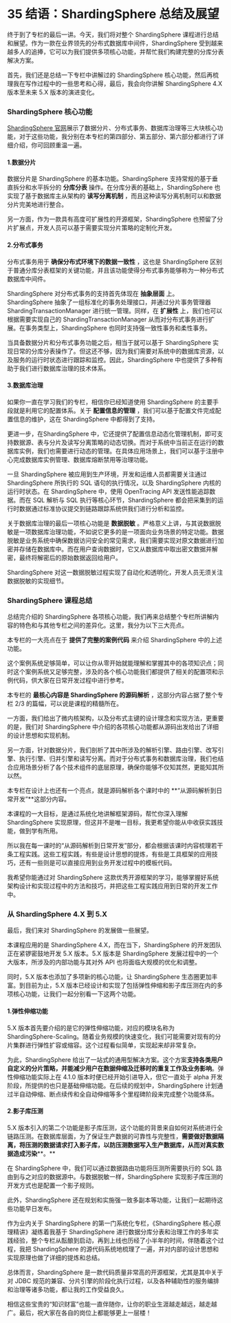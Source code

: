 35 结语：ShardingSphere 总结及展望
==========================

终于到了专栏的最后一讲。今天，我们将对整个 ShardingSphere 课程进行总结和展望。作为一款在业界领先的分布式数据库中间件，ShardingSphere 受到越来越多人的追捧，它可以为我们提供多项核心功能，并帮忙我们构建完整的分库分表解决方案。

首先，我们还是总结一下专栏中讲解过的 ShardingSphere 核心功能，然后再梳理我在写作过程中的一些思考和心得，最后，我会向你讲解 ShardingSphere 4.X 版本至未来 5.X 版本的演进变化。

### ShardingSphere 核心功能

[ShardingSphere 官网](https://shardingsphere.apache.org/index_zh.html)展示了数据分片、分布式事务、数据库治理等三大块核心功能，对于这些功能，我分别在本专栏的第四部分、第五部分、第六部分都进行了详细介绍，你可回顾重温一遍。

#### 1.数据分片

数据分片是 ShardingSphere 的基本功能。ShardingSphere 支持常规的基于垂直拆分和水平拆分的 **分库分表** 操作。在分库分表的基础上，ShardingSphere 也实现了基于数据库主从架构的 **读写分离机制** ，而且这种读写分离机制可以和数据分片完美地进行整合。

另一方面，作为一款具有高度可扩展性的开源框架，ShardingSphere 也预留了分片扩展点，开发人员可以基于需要实现分片策略的定制化开发。

#### 2.分布式事务

分布式事务用于 **确保分布式环境下的数据一致性** ，这也是 ShardingSphere 区别于普通分库分表框架的关键功能，并且该功能使得分布式事务能够称为一种分布式数据库中间件。

ShardingSphere 对分布式事务的支持首先体现在 **抽象层面** 上。ShardingSphere 抽象了一组标准化的事务处理接口，并通过分片事务管理器 ShardingTransactionManager 进行统一管理。同样，在 **扩展性** 上，我们也可以根据需要实现自己的 ShardingTransactionManager 从而对分布式事务进行扩展。在事务类型上，ShardingSphere 也同时支持强一致性事务和柔性事务。

当具备数据分片和分布式事务功能之后，相当于就可以基于 ShardingSphere 实现日常的分库分表操作了。但这还不够，因为我们需要对系统中的数据库资源，以及服务的运行时状态进行跟踪和监控。因此，ShardingSphere 中也提供了多种有助于我们进行数据库治理的技术体系。

#### 3.数据库治理

如果你一直在学习我们的专栏，相信你已经知道使用 ShardingSphere 的主要手段就是利用它的配置体系。关于 **配置信息的管理** ，我们可以基于配置文件完成配置信息的维护，这在 ShardingSphere 中都得到了支持。

更进一步，在ShardingSphere 中，它还提供了配置信息动态化管理机制，即可支持数据源、表与分片及读写分离策略的动态切换。而对于系统中当前正在运行的数据库实例，我们也需要进行动态的管理。在具体应用场景上，我们可以基于注册中心完成数据库实例管理、数据库熔断禁用等治理功能。

一旦 ShardingSphere 被应用到生产环境，开发和运维人员都需要关注通过 ShardingSphere 所执行的 SQL 语句的执行情况，以及 ShardingSphere 内核的运行时状态。在 ShardingSphere 中，使用 OpenTracing API 发送性能追踪数据。而在 SQL 解析与 SQL 执行等核心环节，ShardingSphere 都会把采集到的运行时数据通过标准协议提交到链路跟踪系统供我们进行分析和监控。

关于数据库治理的最后一项核心功能是 **数据脱敏** 。严格意义上讲，与其说数据脱敏是一项数据库治理功能，不如说它更多的是一项面向业务场景的特定功能。数据脱敏是业务系统中确保数据访问安全的常见需求，我们需要实现对原文数据进行加密并存储在数据库中。而在用户查询数据时，它又从数据库中取出密文数据并解密，最终将解密后的原始数据返回给用户。

ShardingSphere 对这一数据脱敏过程实现了自动化和透明化，开发人员无须关注数据脱敏的实现细节。

### ShardingSphere 课程总结

总结完介绍的 ShardingSphere 各项核心功能，我们再来总结整个专栏所讲解内容的特色和与其他专栏之间的差异化。这里，我分为以下三大亮点。

本专栏的一大亮点在于 **提供了完整的案例代码** 来介绍 ShardingSphere 中的上述功能。

这个案例系统足够简单，可以让你从零开始就能理解和掌握其中的各项知识点；同时这个案例系统又足够完整，涉及的各个核心功能我们都提供了相关的配置项和示例代码，供大家在日常开发过程中进行参考。

本专栏的 **最核心内容是 ShardingSphere 的源码解析** ，这部分内容占据了整个专栏 2/3 的篇幅，可以说是课程的精髓所在。

一方面，我们给出了微内核架构，以及分布式主键的设计理念和实现方法，更重要的是，我们对 ShardingSphere 中介绍的各项核心功能都从源码出发给出了详细的设计思想和实现机制。

另一方面，针对数据分片，我们剖析了其中所涉及的解析引擎、路由引擎、改写引擎、执行引擎、归并引擎和读写分离。而对于分布式事务和数据库治理，我们也结合应用场景分析了各个技术组件的底层原理，确保你能够不仅知其然，更能知其所以然。

本专栏在设计上也还有一个亮点，就是源码解析各个课时中的 **“从源码解析到日常开发”**这部分内容。

本课程的一大目标，是通过系统化地讲解框架源码，帮忙你深入理解 ShardingSphere 实现原理，但这并不是唯一目标，我更希望你能从中收获实践技能，做到学有所用。

所以我在每一课时的“从源码解析到日常开发”部分，都会根据该课时内容梳理若干条工程实践。这些工程实践，有些是设计思想的提炼，有些是工具框架的应用技巧，还有一些则是可以直接应用到业务开发过程中的模板代码。

我希望你能通过对 ShardingSphere 这款优秀开源框架的学习，能够掌握好系统架构设计和实现过程中的方法和技巧，并把这些工程实践应用到日常的开发工作中。

### 从 ShardingSphere 4.X 到 5.X

最后，我们来对 ShardingSphere 的发展做一些展望。

本课程应用的是 ShardingSphere 4.X，而在当下，ShardingSphere 的开发团队正在紧锣密鼓地开发 5.X 版本。5.X 版本是 ShardingSphere 发展过程中的一个大版本，所涉及的内部功能与其对外 API 也将面临大规模的优化和调整。

同时，5.X 版本也添加了多项新的核心功能，让 ShardingSphere 生态圈更加丰富。到目前为止，5.X 版本已经设计和实现了包括弹性伸缩和影子库压测在内的多项核心功能，让我们一起分别看一下这两个功能。

#### 1.弹性伸缩功能

5.X 版本首先要介绍的是它的弹性伸缩功能，对应的模块名称为 ShardingSphere-Scaling。随着业务规模的快速变化，我们可能需要对现有的分片集群进行弹性扩容或缩容。这个过程看似简单，实现起来却非常复杂。

为此，ShardingSphere 给出了一站式的通用型解决方案。这个方案**支持各类用户自定义的分片策略，并能减少用户在数据伸缩及迁移时的重复工作及业务影响**。弹性伸缩功能实际上在 4.1.0 版本时便已经开始引进导入，但它一直处于 alpha 开发阶段，所提供的也只是基础伸缩功能。在后续的规划中，ShardingSphere 计划通过半自动伸缩、断点续传和全自动伸缩等多个里程碑阶段来完成整个功能体系。

#### 2.影子库压测

5.X 版本引入的第二个功能是影子库压测，这个功能的背景来自如何对系统进行全链路压测。在数据库层面，为了保证生产数据的可靠性与完整性，**需要做好数据隔离，将压测的数据请求打入影子库，以防压测数据写入生产数据库，从而对真实数据造成污染**\*\*。\*\*

在 ShardingSphere 中，我们可以通过数据路由功能将压测所需要执行的 SQL 路由到与之对应的数据源中。与数据脱敏一样，ShardingSphere 实现影子库压测的开发方式也是配置一个影子规则。

此外，ShardingSphere 还在规划和实施强一致多副本等功能，让我们一起期待这些功能早日发布。

作为业内关于 ShardingSphere 的第一门系统化专栏，《ShardingSphere 核心原理精讲》凝练着我基于 ShardingSphere 进行数据分库分表和治理工作的多年实践经验，整个专栏从酝酿到启动，再到上线也历经了小半年的时间，伴随着这个过程，我把 ShardingSphere 的源代码系统地梳理了一遍，并对内部的设计思想和实现原理也做了详细的提炼和总结。

总体而言，ShardingSphere 是一款代码质量非常高的开源框架，尤其是其中关于对 JDBC 规范的兼容、分片引擎的阶段化执行过程，以及各种辅助性的服务编排和治理等诸多功能，都让我的工作受益良久。

相信这些宝贵的“知识财富”也能一直伴随你，让你的职业生涯越走越远，越走越广。最后，祝大家在各自的岗位上都能够更上一层楼！
